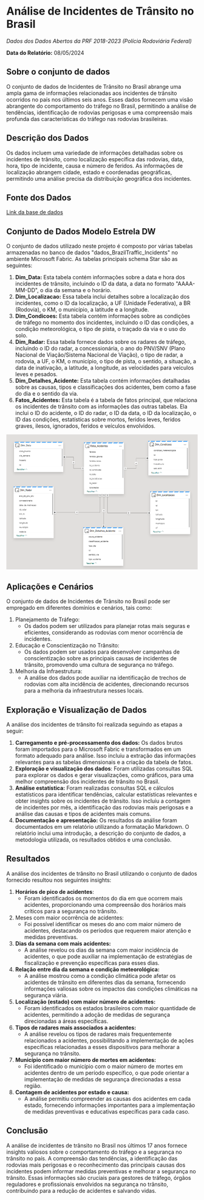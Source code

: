 # Análise de Incidentes de Trânsito no Brasil  

*Dados dos Dados Abertos da PRF 2018-2023 (Polícia Rodoviária Federal)*  

**Data do Relatório:** 08/05/2024  

## Sobre o conjunto de dados  

O conjunto de dados de Incidentes de Trânsito no Brasil abrange uma ampla gama de informações relacionadas aos incidentes de trânsito ocorridos no país nos últimos seis anos. Esses dados fornecem uma visão abrangente do comportamento do tráfego no Brasil, permitindo a análise de tendências, identificação de rodovias perigosas e uma compreensão mais profunda das características do tráfego nas rodovias brasileiras.
  
## Descrição dos Dados  

Os dados incluem uma variedade de informações detalhadas sobre os incidentes de trânsito, como localização específica das rodovias, data, hora, tipo de incidente, causa e número de feridos. As informações de localização abrangem cidade, estado e coordenadas geográficas, permitindo uma análise precisa da distribuição geográfica dos incidentes.

## Fonte dos Dados  

[Link da base de dados](https://www.kaggle.com/datasets/tgomesjuliana/police-traffic-incidents?select=Dados_PRF_2023.csv)  

## Conjunto de Dados Modelo Estrela DW

O conjunto de dados utilizado neste projeto é composto por várias tabelas armazenadas no banco de dados "dados_BrazilTraffic_Incidents" no ambiente Microsoft Fabric. As tabelas principais schema Star são as seguintes:

1. **Dim_Data:** Esta tabela contém informações sobre a data e hora dos incidentes de trânsito, incluindo o ID da data, a data no formato "AAAA-MM-DD", o dia da semana e o horário.
2. **Dim_Localizacao:** Essa tabela inclui detalhes sobre a localização dos incidentes, como o ID da localização, a UF (Unidade Federativa), a BR (Rodovia), o KM, o município, a latitude e a longitude.
3. **Dim_Condicoes:** Esta tabela contém informações sobre as condições de tráfego no momento dos incidentes, incluindo o ID das condições, a condição meteorológica, o tipo de pista, o traçado da via e o uso do solo.
4. **Dim_Radar:** Essa tabela fornece dados sobre os radares de tráfego, incluindo o ID do radar, a concessionária, o ano do PNV/SNV (Plano Nacional de Viação/Sistema Nacional de Viação), o tipo de radar, a rodovia, a UF, o KM, o município, o tipo de pista, o sentido, a situação, a data de inativação, a latitude, a longitude, as velocidades para veículos leves e pesados.
5. **Dim_Detalhes_Acidente:** Esta tabela contém informações detalhadas sobre as causas, tipos e classificações dos acidentes, bem como a fase do dia e o sentido da via.
6. **Fatos_Acidentes:** Esta tabela é a tabela de fatos principal, que relaciona os incidentes de trânsito com as informações das outras tabelas. Ela inclui o ID do acidente, o ID do radar, o ID da data, o ID da localização, o ID das condições, estatísticas sobre mortos, feridos leves, feridos graves, ilesos, ignorados, feridos e veículos envolvidos.

![Modelo Estrela - tabelas](img/Schema_Star_traffic.png)

## Aplicações e Cenários  

O conjunto de dados de Incidentes de Trânsito no Brasil pode ser empregado em diferentes domínios e cenários, tais como:

1. Planejamento de Tráfego:
    - Os dados podem ser utilizados para planejar rotas mais seguras e eficientes, considerando as rodovias com menor ocorrência de incidentes.
2. Educação e Conscientização no Trânsito:
    - Os dados podem ser usados para desenvolver campanhas de conscientização sobre as principais causas de incidentes de trânsito, promovendo uma cultura de segurança no tráfego.
3. Melhoria da Infraestrutura:
    - A análise dos dados pode auxiliar na identificação de trechos de rodovias com alta incidência de acidentes, direcionando recursos para a melhoria da infraestrutura nesses locais.

## Exploração e Visualização de Dados  

A análise dos incidentes de trânsito foi realizada seguindo as etapas a seguir:

1. **Carregamento e pré-processamento dos dados:** Os dados brutos foram importados para o Microsoft Fabric e transformados em um formato adequado para análise. Isso incluiu a extração das informações relevantes para as tabelas dimensionais e a criação da tabela de fatos.
2. **Exploração e visualização dos dados**: Foram utilizadas consultas SQL para explorar os dados e gerar visualizações, como gráficos, para uma melhor compreensão dos incidentes de trânsito no Brasil.
3. **Análise estatística:** Foram realizadas consultas SQL e cálculos estatísticos para identificar tendências, calcular estatísticas relevantes e obter insights sobre os incidentes de trânsito. Isso incluiu a contagem de incidentes por mês, a identificação das rodovias mais perigosas e a análise das causas e tipos de acidentes mais comuns.
4. **Documentação e apresentação:** Os resultados da análise foram documentados em um relatório utilizando a formatação Markdown. O relatório inclui uma introdução, a descrição do conjunto de dados, a metodologia utilizada, os resultados obtidos e uma conclusão.

## Resultados  

A análise dos incidentes de trânsito no Brasil utilizando o conjunto de dados fornecido resultou nos seguintes insights:

1. **Horários de pico de acidentes**:  
    - Foram identificados os momentos do dia em que ocorrem mais acidentes, proporcionando uma compreensão dos horários mais críticos para a segurança no trânsito.
2. Meses com maior ocorrência de acidentes:  
    - Foi possível identificar os meses do ano com maior número de acidentes, destacando os períodos que requerem maior atenção e medidas preventivas.
3. **Dias da semana com mais acidentes:**  
    - A análise revelou os dias da semana com maior incidência de acidentes, o que pode auxiliar na implementação de estratégias de fiscalização e prevenção específicas para esses dias.
4. **Relação entre dia da semana e condição meteorológica:**  
    - A análise mostrou como a condição climática pode afetar os acidentes de trânsito em diferentes dias da semana, fornecendo informações valiosas sobre os impactos das condições climáticas na segurança viária.
5. **Localização (estado) com maior número de acidentes:**  
    - Foram identificados os estados brasileiros com maior quantidade de acidentes, permitindo a adoção de medidas de segurança direcionadas a áreas específicas.
6. **Tipos de radares mais associados a acidentes:**  
    - A análise revelou os tipos de radares mais frequentemente relacionados a acidentes, possibilitando a implementação de ações específicas relacionadas a esses dispositivos para melhorar a segurança no trânsito.
7. **Município com maior número de mortes em acidentes:**  
    - Foi identificado o município com o maior número de mortes em acidentes dentro de um período específico, o que pode orientar a implementação de medidas de segurança direcionadas a essa região.
8. **Contagem de acidentes por estado e causa:**  
    - A análise permitiu compreender as causas dos acidentes em cada estado, fornecendo informações importantes para a implementação de medidas preventivas e educativas específicas para cada caso.

## Conclusão  

A análise de incidentes de trânsito no Brasil nos últimos 17 anos fornece insights valiosos sobre o comportamento do tráfego e a segurança no trânsito no país. A compreensão das tendências, a identificação das rodovias mais perigosas e o reconhecimento das principais causas dos incidentes podem informar medidas preventivas e melhorar a segurança no trânsito. Essas informações são cruciais para gestores de tráfego, órgãos reguladores e profissionais envolvidos na segurança no trânsito, contribuindo para a redução de acidentes e salvando vidas.
